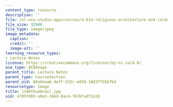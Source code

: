 ```yaml
---
content_type: resource
description: ''
file: /ol-ocw-studio-app/courses/4-614-religious-architecture-and-islamic-cultures-fall-2002/4705fd03a0a310ed8ac47876fadf2a19_1140thumbnail.jpg
file_size: 32948
file_type: image/jpeg
image_metadata:
  caption: ''
  credit: ''
  image-alt: ''
learning_resource_types:
- Lecture Notes
license: https://creativecommons.org/licenses/by-nc-sa/4.0/
ocw_type: OCWImage
parent_title: Lecture Notes
parent_type: CourseSection
parent_uid: 68abeaab-4eff-532c-e858-18d3ffb567bd
resourcetype: Image
title: 1140thumbnail.jpg
uid: 4705fd03-a0a3-10ed-8ac4-7876fadf2a19
---
```

